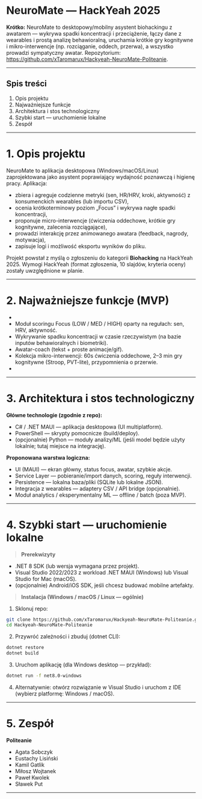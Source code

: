 # NeuroMate — HackYeah 2025

**Krótko:** NeuroMate to desktopowy/mobilny asystent biohackingu z awatarem — wykrywa spadki koncentracji i przeciążenie, łączy dane z wearables i prostą analizę behawioralną, uruchamia krótkie gry kognitywne i mikro-interwencje (np. rozciąganie, oddech, przerwa), a wszystko prowadzi sympatyczny awatar. Repozytorium: https://github.com/xTaromarux/Hackyeah-NeuroMate-Politeanie.

---

## Spis treści
1. Opis projektu  
2. Najważniejsze funkcje  
3. Architektura i stos technologiczny  
4. Szybki start — uruchomienie lokalne  
5. Zespół
---

# 1. Opis projektu
NeuroMate to aplikacja desktopowa (Windows/macOS/Linux) zaprojektowana jako asystent poprawiający wydajność poznawczą i higienę pracy. Aplikacja:
- zbiera i agreguje codzienne metryki (sen, HR/HRV, kroki, aktywność) z konsumenckich wearables (lub importu CSV),  
- ocenia krótkoterminowy poziom „Focus” i wykrywa nagłe spadki koncentracji,  
- proponuje micro-interwencje (ćwiczenia oddechowe, krótkie gry kognitywne, zalecenia rozciągające),  
- prowadzi interakcję przez animowanego awatara (feedback, nagrody, motywacja),  
- zapisuje logi i możliwość eksportu wyników do pliku.  

Projekt powstał z myślą o zgłoszeniu do kategorii **Biohacking** na HackYeah 2025. Wymogi HackYeah (format zgłoszenia, 10 slajdów, kryteria oceny) zostały uwzględnione w planie.

---

# 2. Najważniejsze funkcje (MVP)
- 
- Moduł scoringu Focus (LOW / MED / HIGH) oparty na regułach: sen, HRV, aktywność.  
- Wykrywanie spadku koncentracji w czasie rzeczywistym (na bazie inputów behawioralnych i biometriki).  
- Awatar-coach (tekst + proste animacje/gif).  
- Kolekcja mikro-interwencji: 60s ćwiczenia oddechowe, 2–3 min gry kognitywne (Stroop, PVT-lite), przypomnienia o przerwie.  
- 

---

# 3. Architektura i stos technologiczny
**Główne technologie (zgodnie z repo):**
- C# / .NET MAUI — aplikacja desktopowa (UI multiplatform).  
- PowerShell — skrypty pomocnicze (build/deploy).  
- (opcjonalnie) Python — moduły analizy/ML (jeśli model będzie użyty lokalnie; tutaj miejsce na integrację).  

**Proponowana warstwa logiczna:**
- UI (MAUI) — ekran główny, status focus, awatar, szybkie akcje.  
- Service Layer — pobieranie/import danych, scoring, reguły interwencji.  
- Persistence — lokalna baza/pliki (SQLite lub lokalne JSON).  
- Integracja z wearables — adaptery CSV / API bridge (opcjonalnie).  
- Moduł analytics / eksperymentalny ML — offline / batch (poza MVP).

---

# 4. Szybki start — uruchomienie lokalne

> **Prerekwizyty**
- .NET 8 SDK (lub wersja wymagana przez projekt).  
- Visual Studio 2022/2023 z workload .NET MAUI (Windows) lub Visual Studio for Mac (macOS).  
- (opcjonalnie) Android/iOS SDK, jeśli chcesz budować mobilne artefakty.  

> **Instalacja (Windows / macOS / Linux — ogólnie)**

1. Sklonuj repo:
```bash
git clone https://github.com/xTaromarux/Hackyeah-NeuroMate-Politeanie.git
cd Hackyeah-NeuroMate-Politeanie
```

2. Przywróć zależności i zbuduj (dotnet CLI):
```bash
dotnet restore
dotnet build
```

3. Uruchom aplikację (dla Windows desktop — przykład):
```bash
dotnet run -f net8.0-windows
```

4. Alternatywnie: otwórz rozwiązanie w Visual Studio i uruchom z IDE (wybierz platformę: Windows / macOS).

---

# 5. Zespół
**Politeanie**
- Agata Sobczyk
- Eustachy Lisiński
- Kamil Gatlik
- Miłosz Wojtanek
- Paweł Kwolek
- Sławek Put 

---
